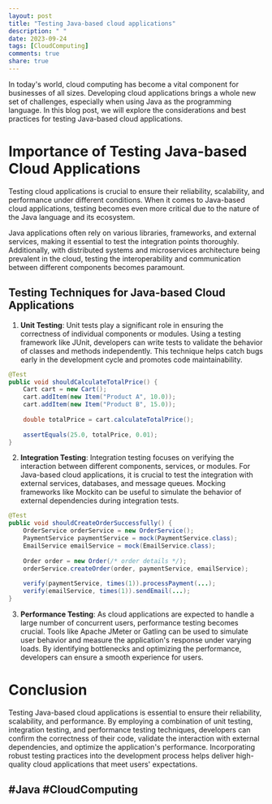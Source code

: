 ```yaml
---
layout: post
title: "Testing Java-based cloud applications"
description: " "
date: 2023-09-24
tags: [CloudComputing]
comments: true
share: true
---
```


In today's world, cloud computing has become a vital component for businesses of all sizes. Developing cloud applications brings a whole new set of challenges, especially when using Java as the programming language. In this blog post, we will explore the considerations and best practices for testing Java-based cloud applications.

# Importance of Testing Java-based Cloud Applications

Testing cloud applications is crucial to ensure their reliability, scalability, and performance under different conditions. When it comes to Java-based cloud applications, testing becomes even more critical due to the nature of the Java language and its ecosystem.

Java applications often rely on various libraries, frameworks, and external services, making it essential to test the integration points thoroughly. Additionally, with distributed systems and microservices architecture being prevalent in the cloud, testing the interoperability and communication between different components becomes paramount.

## Testing Techniques for Java-based Cloud Applications

1. **Unit Testing**: Unit tests play a significant role in ensuring the correctness of individual components or modules. Using a testing framework like JUnit, developers can write tests to validate the behavior of classes and methods independently. This technique helps catch bugs early in the development cycle and promotes code maintainability.

```java
@Test
public void shouldCalculateTotalPrice() {
    Cart cart = new Cart();
    cart.addItem(new Item("Product A", 10.0));
    cart.addItem(new Item("Product B", 15.0));
    
    double totalPrice = cart.calculateTotalPrice();
    
    assertEquals(25.0, totalPrice, 0.01);
}
```

2. **Integration Testing**: Integration testing focuses on verifying the interaction between different components, services, or modules. For Java-based cloud applications, it is crucial to test the integration with external services, databases, and message queues. Mocking frameworks like Mockito can be useful to simulate the behavior of external dependencies during integration tests.

```java
@Test
public void shouldCreateOrderSuccessfully() {
    OrderService orderService = new OrderService();
    PaymentService paymentService = mock(PaymentService.class);
    EmailService emailService = mock(EmailService.class);
    
    Order order = new Order(/* order details */);
    orderService.createOrder(order, paymentService, emailService);
    
    verify(paymentService, times(1)).processPayment(...);
    verify(emailService, times(1)).sendEmail(...);
}
```

3. **Performance Testing**: As cloud applications are expected to handle a large number of concurrent users, performance testing becomes crucial. Tools like Apache JMeter or Gatling can be used to simulate user behavior and measure the application's response under varying loads. By identifying bottlenecks and optimizing the performance, developers can ensure a smooth experience for users.

# Conclusion

Testing Java-based cloud applications is essential to ensure their reliability, scalability, and performance. By employing a combination of unit testing, integration testing, and performance testing techniques, developers can confirm the correctness of their code, validate the interaction with external dependencies, and optimize the application's performance. Incorporating robust testing practices into the development process helps deliver high-quality cloud applications that meet users' expectations.

## #Java #CloudComputing